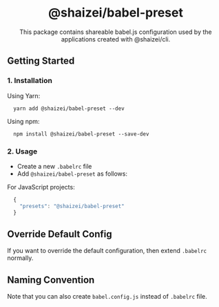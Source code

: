 <h1 align="center">@shaizei/babel-preset</h1>

<p align="center">This package contains shareable babel.js configuration used by the applications created with @shaizei/cli.</p>

## Getting Started

### 1. Installation

Using Yarn:

```shell
  yarn add @shaizei/babel-preset --dev
```

Using npm:

```shell
  npm install @shaizei/babel-preset --save-dev
```

### 2. Usage

* Create a new `.babelrc` file
* Add `@shaizei/babel-preset` as follows:

For JavaScript projects:

```javascript
  {
    "presets": "@shaizei/babel-preset"
  }
```

## Override Default Config

If you want to override the default configuration, then extend `.babelrc` normally.

## Naming Convention

Note that you can also create `babel.config.js` instead of `.babelrc` file.
